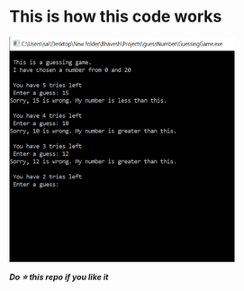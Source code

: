 # This is how this code works

<img src="https://github.com/bhavesh1129/Guess-The-Number/blob/master/guessingGame.PNG" width="400" height="400">

**_Do :star: this repo if you like it_**
